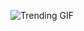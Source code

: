 
<!-- GIF_SECTION -->
![Trending GIF](https://media1.giphy.com/media/v1.Y2lkPThiYjIxNzcyMjBocWNyOThiMG5zNGJzb3k2Z2gxMTFlYnBtY3huMzhlb3FvZzg1cSZlcD12MV9naWZzX3NlYXJjaCZjdD1n/LaVp0AyqR5bGsC5Cbm/giphy.gif)
<!-- END_GIF_SECTION -->
